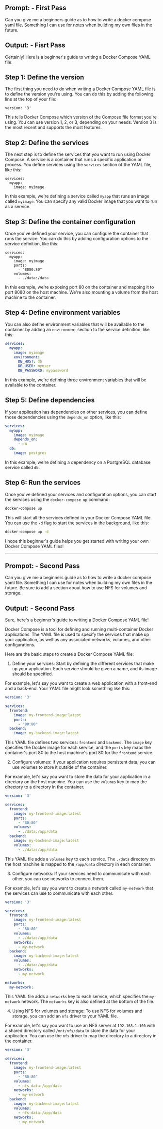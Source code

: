 ## Prompt:  - First Pass
Can you give me a beginners guide as to how to write a docker compose yaml file. Something I can use for notes when building my own files in the future.

## Output:  - Fisrt Pass

Certainly! Here is a beginner's guide to writing a Docker Compose YAML file:

## Step 1: Define the version

The first thing you need to do when writing a Docker Compose YAML file is to define the version you're using. You can do this by adding the following line at the top of your file:

```
version: '3'
```

This tells Docker Compose which version of the Compose file format you're using. You can use version 1, 2, or 3, depending on your needs. Version 3 is the most recent and supports the most features.

## Step 2: Define the services

The next step is to define the services that you want to run using Docker Compose. A service is a container that runs a specific application or process. You define services using the `services` section of the YAML file, like this:

```
services:
  myapp:
    image: myimage
```

In this example, we're defining a service called `myapp` that runs an image called `myimage`. You can specify any valid Docker image that you want to run as a service.

## Step 3: Define the container configuration

Once you've defined your service, you can configure the container that runs the service. You can do this by adding configuration options to the service definition, like this:

```
services:
  myapp:
    image: myimage
    ports:
      - "8080:80"
    volumes:
      - ./data:/data
```

In this example, we're exposing port 80 on the container and mapping it to port 8080 on the host machine. We're also mounting a volume from the host machine to the container.

## Step 4: Define environment variables

You can also define environment variables that will be available to the container by adding an `environment` section to the service definition, like this:

```yaml
services:
  myapp:
    image: myimage
    environment:
      DB_HOST: db
      DB_USER: myuser
      DB_PASSWORD: mypassword
```

In this example, we're defining three environment variables that will be available to the container.

## Step 5: Define dependencies

If your application has dependencies on other services, you can define those dependencies using the `depends_on` option, like this:

```yaml
services:
  myapp:
    image: myimage
    depends_on:
      - db
  db:
    image: postgres
```

In this example, we're defining a dependency on a PostgreSQL database service called `db`.

## Step 6: Run the services

Once you've defined your services and configuration options, you can start the services using the `docker-compose up` command:

``` bash
docker-compose up
```

This will start all the services defined in your Docker Compose YAML file. You can use the `-d` flag to start the services in the background, like this:

```bash
docker-compose up -d
```

I hope this beginner's guide helps you get started with writing your own Docker Compose YAML files!



------------------------------------------------------------------------



## Prompot: - Second Pass
Can you give me a beginners guide as to how to write a docker compose yaml file. Something I can use for notes when building my own files in the future. Be sure to add a section about how to use NFS for volumes and storage.

## Output: - Second Pass

Sure, here's a beginner's guide to writing a Docker Compose YAML file!

Docker Compose is a tool for defining and running multi-container Docker applications. The YAML file is used to specify the services that make up your application, as well as any associated networks, volumes, and other configurations.

Here are the basic steps to create a Docker Compose YAML file:

1. Define your services: Start by defining the different services that make up your application. Each service should be given a name, and its image should be specified.

For example, let's say you want to create a web application with a front-end and a back-end. Your YAML file might look something like this:

```yaml 
version: '3'

services:
  frontend:
    image: my-frontend-image:latest
    ports:
      - "80:80"
  backend:
    image: my-backend-image:latest
```

This YAML file defines two services: `frontend` and `backend`. The `image` key specifies the Docker image for each service, and the `ports` key maps the container's port 80 to the host machine's port 80 for the `frontend` service.

2. Configure volumes: If your application requires persistent data, you can use volumes to store it outside of the container.

For example, let's say you want to store the data for your application in a directory on the host machine. You can use the `volumes` key to map the directory to a directory in the container.

```yaml
version: '3'

services:
  frontend:
    image: my-frontend-image:latest
    ports:
      - "80:80"
    volumes:
      - ./data:/app/data
  backend:
    image: my-backend-image:latest
    volumes:
      - ./data:/app/data
```

This YAML file adds a `volumes` key to each service. The `./data` directory on the host machine is mapped to the `/app/data` directory in each container.

3. Configure networks: If your services need to communicate with each other, you can use networks to connect them.

For example, let's say you want to create a network called `my-network` that the services can use to communicate with each other.

```yaml
version: '3'

services:
  frontend:
    image: my-frontend-image:latest
    ports:
      - "80:80"
    volumes:
      - ./data:/app/data
    networks:
      - my-network
  backend:
    image: my-backend-image:latest
    volumes:
      - ./data:/app/data
    networks:
      - my-network

networks:
  my-network:
```

This YAML file adds a `networks` key to each service, which specifies the `my-network` network. The `networks` key is also defined at the bottom of the file.

4. Using NFS for volumes and storage: To use NFS for volumes and storage, you can add an `nfs` driver to your YAML file.

For example, let's say you want to use an NFS server at `192.168.1.100` with a shared directory called `/mnt/nfs/data` to store the data for your application. You can use the `nfs` driver to map the directory to a directory in the container.

```yaml
version: '3'

services:
  frontend:
    image: my-frontend-image:latest
    ports:
      - "80:80"
    volumes:
      - nfs-data:/app/data
    networks:
      - my-network
  backend:
    image: my-backend-image:latest
    volumes:
      - nfs-data:/app/data
    networks:
      - my-network